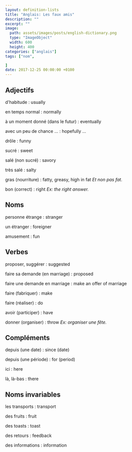```yaml
---
layout: definition-lists
title: "Anglais: Les faux amis"
description: ""
excerpt: ""
image:
  path: assets/images/posts/english-dictionary.png
  type: "ImageObject"
  width: 600
  height: 400
categories: ["anglais"]
tags: ["nom", 

]
date: 2017-12-25 00:00:00 +0100
---
```


## Adjectifs

d'habitude
: usually

en temps normal
: normally

à un moment donné (dans le futur)
: eventually

avec un peu de chance …
: hopefully …

drôle
: funny

sucré
: sweet

salé (non sucré)
: savory

très salé
: salty

gras (nourriture)
: fatty, greasy, high in fat
*Et non pas fat.*

bon (correct)
: right
*Ex: the right answer.*


## Noms

personne étrange
: stranger

un étranger
: foreigner

amusement
: fun


## Verbes

proposer, suggérer
: suggested

faire sa demande (en marriage)
: proposed

faire une demande en marriage
: make an offer of marriage

faire (fabriquer)
: make

faire (réaliser)
: do

avoir (participer)
: have

donner (organiser)
: throw
*Ex: organiser une fête.*


## Compléments

depuis (une date)
: since (date)

depuis (une période)
: for (period)

ici
: here

là, là-bas
: there



## Noms invariables

les transports
: transport

des fruits
: fruit

des toasts
: toast

des retours
: feedback

des informations
: information
